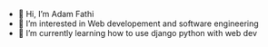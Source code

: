 - 👋 Hi, I’m Adam Fathi
- 👀 I’m interested in Web developement and software engineering 
- 🌱 I’m currently learning how to use django python with web dev

<!---
falconKINGd7oomy/falconKINGd7oomy is a ✨ special ✨ repository because its `README.md` (this file) appears on your GitHub profile.
You can click the Preview link to take a look at your changes.
--->
